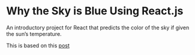 # Why the Sky is Blue Using React.js

An introductory project for React that predicts the color of the sky if given the sun’s temperature.

This is based on this [post](https://blog.devgenius.io/show-me-the-sky-is-blue-using-react-js-part-2-a94f5bc0a44b)


